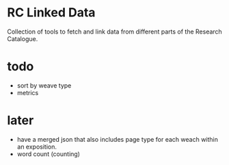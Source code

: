 # RC Linked Data

Collection of tools to fetch and link data from different parts of the Research Catalogue. 

# todo

* sort by weave type
* metrics

# later

* have a merged json that also includes page type for each weach within an exposition.
* word count (counting)

  
